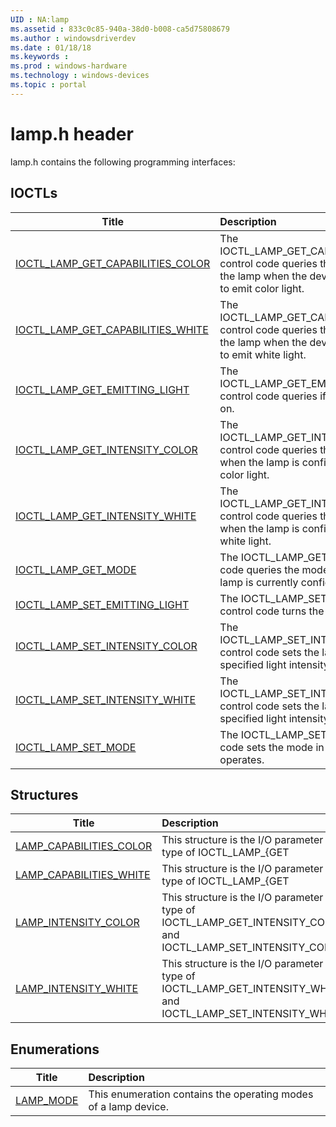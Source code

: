 ```yaml
---
UID : NA:lamp
ms.assetid : 833c0c85-940a-38d0-b008-ca5d75808679
ms.author : windowsdriverdev
ms.date : 01/18/18
ms.keywords : 
ms.prod : windows-hardware
ms.technology : windows-devices
ms.topic : portal
---
```


# lamp.h header



lamp.h contains the following programming interfaces:




## IOCTLs
| Title | Description |
| ---- |:---- |
| [IOCTL_LAMP_GET_CAPABILITIES_COLOR](ni-lamp-ioctl_lamp_get_capabilities_color.md) | The IOCTL_LAMP_GET_CAPABILITIES_COLOR control code queries the capabilities of the lamp when the device is configured to emit color light. |
| [IOCTL_LAMP_GET_CAPABILITIES_WHITE](ni-lamp-ioctl_lamp_get_capabilities_white.md) | The IOCTL_LAMP_GET_CAPABILITIES_WHITE control code queries the capabilities of the lamp when the device is configured to emit white light. |
| [IOCTL_LAMP_GET_EMITTING_LIGHT](ni-lamp-ioctl_lamp_get_emitting_light.md) | The IOCTL_LAMP_GET_EMITTING_LIGHT control code queries if the lamp is turned on. |
| [IOCTL_LAMP_GET_INTENSITY_COLOR](ni-lamp-ioctl_lamp_get_intensity_color.md) | The IOCTL_LAMP_GET_INTENSITY_COLOR control code queries the light intensity when the lamp is configured to emit color light. |
| [IOCTL_LAMP_GET_INTENSITY_WHITE](ni-lamp-ioctl_lamp_get_intensity_white.md) | The IOCTL_LAMP_GET_INTENSITY_WHITE control code queries the light intensity when the lamp is configured to emit white light. |
| [IOCTL_LAMP_GET_MODE](ni-lamp-ioctl_lamp_get_mode.md) | The IOCTL_LAMP_GET_MODE control code queries the mode with which the lamp is currently configured. |
| [IOCTL_LAMP_SET_EMITTING_LIGHT](ni-lamp-ioctl_lamp_set_emitting_light.md) | The IOCTL_LAMP_SET_EMITTING_LIGHT control code turns the lamp on or off. |
| [IOCTL_LAMP_SET_INTENSITY_COLOR](ni-lamp-ioctl_lamp_set_intensity_color.md) | The IOCTL_LAMP_SET_INTENSITY_COLOR control code sets the lamp to the specified light intensity. |
| [IOCTL_LAMP_SET_INTENSITY_WHITE](ni-lamp-ioctl_lamp_set_intensity_white.md) | The IOCTL_LAMP_SET_INTENSITY_WHITE control code sets the lamp to the specified light intensity. |
| [IOCTL_LAMP_SET_MODE](ni-lamp-ioctl_lamp_set_mode.md) | The IOCTL_LAMP_SET_MODE control code sets the mode in which the lamp operates. |




## Structures
| Title | Description |
| ---- |:---- |
| [LAMP_CAPABILITIES_COLOR](ns-lamp-lamp_capabilities_color.md) | This structure is the I/O parameter type of IOCTL_LAMP_{GET|SET}_INTENSITY_COLOR. |
| [LAMP_CAPABILITIES_WHITE](ns-lamp-lamp_capabilities_white.md) | This structure is the I/O parameter type of IOCTL_LAMP_{GET|SET}_INTENSITY_WHITE. |
| [LAMP_INTENSITY_COLOR](ns-lamp-lamp_intensity_color.md) | This structure is the I/O parameter type of IOCTL_LAMP_GET_INTENSITY_COLOR and IOCTL_LAMP_SET_INTENSITY_COLOR. |
| [LAMP_INTENSITY_WHITE](ns-lamp-lamp_intensity_white.md) | This structure is the I/O parameter type of IOCTL_LAMP_GET_INTENSITY_WHITE and IOCTL_LAMP_SET_INTENSITY_WHITE. |


## Enumerations
| Title | Description |
| ---- |:---- |
| [LAMP_MODE](ne-lamp-lamp_mode.md) | This enumeration contains the operating modes of a lamp device. |